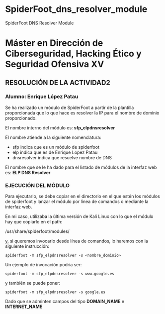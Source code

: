# SpiderFoot_dns_resolver_module
SpiderFoot DNS Resolver Module

# Máster en Dirección de Ciberseguridad, Hacking Ético y Seguridad Ofensiva XV
## RESOLUCIÓN DE LA ACTIVIDAD2
### Alumno: Enrique López Patau



Se ha realizado un módulo de SpiderFoot a partir de la plantilla proporcionada que lo que hace
es resolver la IP para el nombre de dominio proporcionado.

El nombre interno del módulo es: **sfp_elpdnsresolver**

El nombre atiende a la siguiente nomenclatura: 
* sfp indica que es un módulo de spiderfoot
* elp indica que es de Enrique Lopez Patau 
* dnsresolver indica que resuelve nombre de DNS

El nombre que se le ha dado para el listado de módulos de la interfaz web es: **ELP DNS Resolver**

### EJECUCIÓN DEL MÓDULO

Para ejecutarlo, se debe copiar en el directorio en el que estén los módulos de spiderfoot y
lanzar el módulo por línea de comandos o mediante la interfaz web.

En mi caso, utilizaba la última versión de Kali Linux con lo que el módulo hay que copiarlo en el path:

/usr/share/spiderfoot/modules/

y, si queremos invocarlo desde línea de comandos, lo haremos con la siguiente instrucción:

`spiderfoot -m sfp_elpdnsresolver -s <nombre_dominio>`

Un ejemplo de invocación podría ser:

`spiderfoot -m sfp_elpdnsresolver -s www.google.es`

y también se puede poner:

`spiderfoot -m sfp_elpdnsresolver -s google.es`

Dado que se adminten campos del tipo **DOMAIN_NAME** e **INTERNET_NAME**
